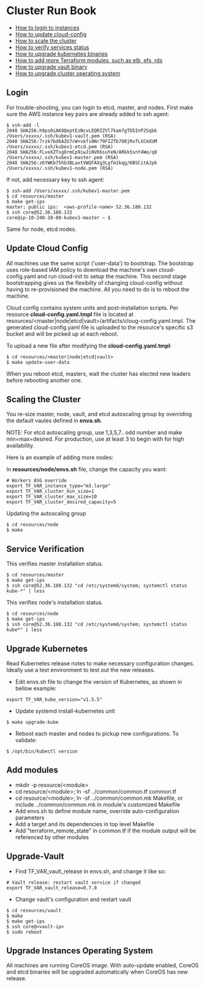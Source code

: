 # Cluster Run Book

- [How to login to instances](#login)
- [How to update cloud-config](#update-cloud-config)
- [How to scale the cluster](#scaling-the-cluster)
- [How to verify services status](#service-verification)
- [How to upgrade kubernetes binaries](#upgrade-kubernetes)
- [How to add more Terraform modules, such as elb, efs, rds](#add-modules)
- [How to upgrade vault binary](#upgrade-vault)
- [How to upgrade cluster operating system](#upgrade-instances-operating-system)

## Login

For trouble-shooting, you can login to etcd, master, and nodes. First make sure the AWS instance key pairs are already added to ssh agent:
```
$ ssh-add -l
2048 SHA256:h9ps0iAK8QeptEzNcvLEQRIZVl7kam7gTD5InP2Sqbk /Users/xxxxx/.ssh/kubev1-vault.pem (RSA)
2048 SHA256:7rzk7bd6AZU7cW+vkfi0Nr79FIZfb7O0jRxfLXCmXUM /Users/xxxxx/.ssh/kubev1-etcd.pem (RSA)
2048 SHA256:FLveXZTsgOrmCp9iwJiNVK6suYeN/ARkk5snY4We/q8 /Users/xxxxx/.ssh/kubev1-master.pem (RSA)
2048 SHA256:z6YWKb75hb3BLaxtVWQFAXg3Lgfm1kqg/KBSCitAJpk /Users/xxxxx/.ssh/kubev1-node.pem (RSA)
```

If not, add necessary key to ssh agent:

```
$ ssh-add /Users/xxxxx/.ssh/kubev1-master.pem
$ cd resources/master
$ make get-ips
master; public ips:  <aws-profile-name> 52.36.180.132
$ ssh core@52.36.180.132
core@ip-10-240-10-80-kubev1-master ~ $
```

Same for node, etcd nodes.

## Update Cloud Config

All machines use the same script ('user-data') to bootstrap. The bootstrap uses role-based IAM policy to download the
machine's own cloud-config.yaml and run cloud-init to setup the machine. This second stage bootstrapping gives us the flexibilty of changing cloud-config without having to re-provisioned the machine. All you need to do is to reboot the machine.

Cloud config contains system units and post-installation scripts. Per resource **cloud-config.yaml.tmpl** file is located at resources/\<master|node|etcd|vault\>/artifacts/cloug-config.yaml.tmpl. The generated cloud-config.yaml file is uploaded to the resource's specific s3 bucket and will be picked up at each reboot.

To upload a new file after modifying the **cloud-config.yaml.tmpl**:

```
$ cd resources/<master|node|etcd|vault>
$ make update-user-data
```
When you reboot etcd, masters, wait the cluster has elected new leaders before rebooting another one.

## Scaling the Cluster

You re-size master, node, vault, and etcd autoscaling group by overriding the default vaules defined in **enva.sh**.

NOTE: For etcd autoscaling group, use 1,3,5,7.. odd number and make min=max=desired. For production, use at least 3 to begin with for high availability.

Here is an example of adding more nodes:

In **resources/node/envs.sh** file, change the capacity you want:

```
# Workers ASG override
export TF_VAR_instance_type="m3.large"
export TF_VAR_cluster_min_size=1
export TF_VAR_cluster_max_size=10
export TF_VAR_cluster_desired_capacity=5
```

Updating the autoscaling group

```
$ cd resources/node
$ make
```

## Service Verification

This verifies master installation status.
```
$ cd resources/master
$ make get-ips
$ ssh core@52.36.180.132 "cd /etc/systemd/system; systemctl status kube-*" | less
```
This verifies node's installation status.
```
$ cd resources/node
$ make get-ips
$ ssh core@52.36.180.132 "cd /etc/systemd/system; systemctl status kube*" | less
```

## Upgrade Kubernetes

Read Kubernetes release notes to make necessary configuration changes. Ideally use a test environment to test out the new releases.

* Edit envs.sh file to change the version of Kubernetes, as shown in bellow example:

```
export TF_VAR_kube_version="v1.5.5"
```

* Update systemd install-kubernetes unit

```
$ make upgrade-kube
```

* Reboot each master and nodes to pickup new configurations. To validate:

```
$ /opt/bin/kubectl version
```

## Add modules

- mkdir -p resource/\<module\>
- cd resource/\<module\>; ln -sf ../common/common.tf common.tf
- cd resource/\<module\>; ln -sf ../common/common.mk Makefile, or include ../common/common.mk in module's customized Makefile
- Add envs.sh to define module name, override auto-configuration parameters
- Add a target and its dependencies in top level Makefile
- Add "terraform_remote_state" in common.tf if the module output will be referenced by other modules

## Upgrade-Vault

* Find TF_VAR_vault_release in envs.sh, and change it like so:

```
# Vault release: restart vault service if changed
export TF_VAR_vault_release=0.7.0
```

* Change vault's configuration and restart vault

```
$ cd resources/vault
$ make
$ make get-ips
$ ssh core@<vault-ip>
$ sudo reboot
```

## Upgrade Instances Operating System

All machines are running CoreOS image. With auto-update enabled, CoreOS and etcd binaries will be upgraded automatically when CoreOS has new release.
